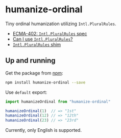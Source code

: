 # humanize-ordinal

Tiny ordinal humanization utilizing `Intl.PluralRules`.

* [ECMA-402: `Intl.PluralRules` spec](https://tc39.github.io/ecma402/#pluralrules-objects)
* [Can I use `Intl.PluralRules`?](https://developer.mozilla.org/en-US/docs/Web/JavaScript/Reference/Global_Objects/PluralRules#Browser_compatibility)
* [`Intl.PluralRules` shim](https://github.com/eemeli/intl-pluralrules)

## Up and running

Get the package from [npm](https://www.npmjs.com/package/humanize-ordinal):

```sh
npm install humanize-ordinal --save
```

Use `default` export:

```js
import humanizeOrdinal from "humanize-ordinal"

humanizeOrdinal(1)  // => "1st"
humanizeOrdinal(12) // => "12th"
humanizeOrdinal(23) // => "23rd"
```

Currently, only English is supported.
